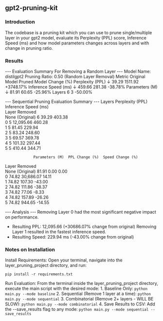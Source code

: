 ## gpt2-pruning-kit

### Introduction

The codebase is a pruning kit which you can use to prune single/multiple layer in your gpt2 model, evaluate its Perplexity (PPL) score, Inference Speed (ms) and how model parameters changes across layers and with change in pruning ratio. 

### Results

--- Evaluation Summary For Removing a Random Layer ---
Model Name: distilgpt2
Pruning Ratio: 0.50 (Random Layer Removal)
Metric	Original Model	Pruned Model	Change (%)
Perplexity (PPL) ↓	39.29	1511.92	+3748.17%
Inference Speed (ms) ↓	459.66	281.38	-38.78%
Parameters (M) ↓	81.91	60.65	-25.96%
Layers	6	3	-50.00%

--- Sequential Pruning Evaluation Summary ---
                 Layers  Perplexity (PPL)  Inference Speed (ms)  \
Layer Removed                                                     
None (Original)       6             39.29                403.38   
0                     5         12,095.66                460.28   
1                     5             81.45                229.94   
2                     5             83.24                248.60   
3                     5             69.57                369.78   
4                     5            101.32                297.44   
5                     5            410.44                344.71   

                 Parameters (M)  PPL Change (%)  Speed Change (%)  
Layer Removed                                                      
None (Original)           81.91            0.00              0.00  
0                         74.82       30,686.07             14.11  
1                         74.82          107.30            -43.00  
2                         74.82          111.86            -38.37  
3                         74.82           77.06             -8.33  
4                         74.82          157.89            -26.26  
5                         74.82          944.65            -14.55  

--- Analysis ---
Removing Layer 0 had the most significant negative impact on performance.
  - Resulting PPL: 12,095.66 (+30686.07% change from original)
Removing Layer 1 resulted in the fastest inference speed.
  - Resulting Speed: 229.94 ms (-43.00% change from original)


### Notes on Installation

Install Requirements: Open your terminal, navigate into the layer_pruning_project directory, and run:
```
pip install -r requirements.txt
```

Run Evaluation: From the terminal inside the layer_pruning_project directory, execute the main script with the desired mode:
    1. Baseline Only:
        ```
        python main.py --mode baseline
        ```
    2. Sequential (Remove 1 layer at a time):
        ```
        python main.py --mode sequential
        ```
    3. Combinatorial (Remove 2+ layers - WILL BE SLOW):
        ```
        python main.py --mode combinatorial
        ```
    4. Save Results to CSV: Add the --save_results flag to any mode:
        ```
        python main.py --mode sequential --save_results
        ```